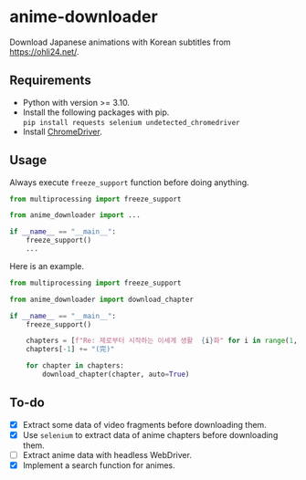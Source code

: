 # anime-downloader

Download Japanese animations with Korean subtitles from <https://ohli24.net/>.

## Requirements

- Python with version >= 3.10.
- Install the following packages with pip.  
	`pip install requests selenium undetected_chromedriver`
- Install [ChromeDriver](https://chromedriver.chromium.org/downloads).

## Usage

Always execute `freeze_support` function before doing anything.

```python
from multiprocessing import freeze_support

from anime_downloader import ...

if __name__ == "__main__":
	freeze_support()
	...
```

Here is an example.

```python
from multiprocessing import freeze_support

from anime_downloader import download_chapter

if __name__ == "__main__":
	freeze_support()

	chapters = [f"Re: 제로부터 시작하는 이세계 생활  {i}화" for i in range(1, 26)]
	chapters[-1] += "(完)"

	for chapter in chapters:
		download_chapter(chapter, auto=True)
```

## To-do

- [x] Extract some data of video fragments before downloading them.
- [x] Use `selenium` to extract data of anime chapters before downloading them.
- [ ] Extract anime data with headless WebDriver.
- [x] Implement a search function for animes.
